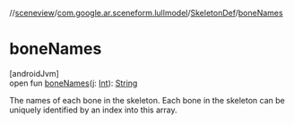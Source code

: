 //[sceneview](../../../index.md)/[com.google.ar.sceneform.lullmodel](../index.md)/[SkeletonDef](index.md)/[boneNames](bone-names.md)

# boneNames

[androidJvm]\
open fun [boneNames](bone-names.md)(j: [Int](https://kotlinlang.org/api/latest/jvm/stdlib/kotlin/-int/index.html)): [String](https://developer.android.com/reference/kotlin/java/lang/String.html)

The names of each bone in the skeleton. Each bone in the skeleton can be uniquely identified by an index into this array.
